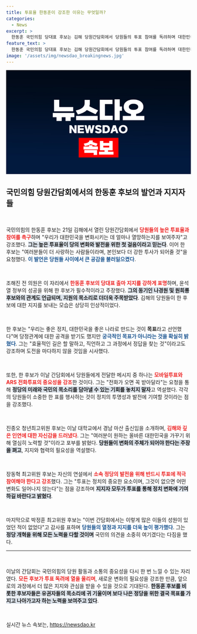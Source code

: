 ```yaml
---
title: 투표율 한동훈이 강조한 이유는 무엇일까?
categories:
  - News
excerpt: >
  한동훈 국민의힘 당대표 후보는 김해 당원간담회에서 당원들의 투표 참여를 독려하며 대한민국을 좋은 나라로 만드는 것이 목표라고 강조했다. 지지자들로 가득 찬 자리에서 한 후보는 여러분이 갈망하는 변화를 반드시 이룰 것이라고 열정적으로 다짐했다.
feature_text: >
  한동훈 국민의힘 당대표 후보는 김해 당원간담회에서 당원들의 투표 참여를 독려하며 대한민국을 좋은 나라로 만드는 것이 목표라고 강조했다. 지지자들로 가득 찬 자리에서 한 후보는 여러분이 갈망하는 변화를 반드시 이룰 것이라고 열정적으로 다짐했다.
image: '/assets/img/newsdao_breakingnews.jpg'
---
```


<p><img src="/assets/img/newsdao_breakingnews.jpg" alt="firstkoreanews 속보" /></p>

<h2 data-ke-size="size26">국민의힘 당원간담회에서의 한동훈 후보의 발언과 지지자들</h2>

<p data-ke-size="size16">&nbsp;</p>

<p>국민의힘의 한동훈 후보는 21일 김해에서 열린 당원간담회에서 <b><span style="color: #ee2323;">당원들의 높은 투표율과 참여를 촉구</span></b>하며 "우리가 대한민국을 변화시키는 데 얼마나 열망하는지를 보여주자"고 강조했다. <b><span style="background-color: #21538527;">그는 높은 투표율이 당의 변화와 발전을 위한 첫 걸음이라고 믿는다</span></b>. 이어 한 후보는 "여러분들이 더 사랑하는 사람들이라며, 본인보다 더 강한 투사가 되어줄 것"을 요청했다. <b><span style="color: #1a5490;">이 발언은 당원들 사이에서 큰 공감을 불러일으켰다</span></b>.</p>

<p data-ke-size="size16">&nbsp;</p>

<p>조해진 전 의원은 이 자리에서 <b><span style="color: #ee2323;">한동훈 후보의 당대표 출마 지지를 강하게 표명</span></b>하며, 윤석열 정부의 성공을 위해 한 후보가 필수적이라고 주장했다. <b><span style="background-color: #21538527;">그의 동기인 나경원 및 원희룡 후보와의 관계도 언급되며, 지원의 목소리로 더더욱 주목받았다</span></b>. 김해의 당원들이 한 후보에 대한 지지를 보내는 모습은 상당히 인상적이었다.</p>

<p data-ke-size="size16">&nbsp;</p>

<p>한 후보는 "우리는 좋은 정치, 대한민국을 좋은 나라로 만드는 것이 <b>목표</b>라고 선언했다"며 당정관계에 대한 공격을 받기도 했지만 <b><span style="color: #1a5490;">궁극적인 목표가 아니라는 것을 확실히 밝혔다</span></b>. 그는 "효율적인 길은 할 말하고, 직언하고 그 과정에서 정답을 찾는 것"이라고도 강조하며 도전을 마다하지 않을 것임을 시사했다. </p>

<p data-ke-size="size16">&nbsp;</p>

<p>또한, 한 후보가 이날 간담회에서 당원들에게 전달한 메시지 중 하나는 <b><span style="color: #ee2323;">모바일투표와 ARS 전화투표의 중요성을 강조</span></b>한 것이다. 그는 "전화가 오면 꼭 받아달라"는 요청을 통해 <b><span style="background-color: #21538527;">정당의 미래와 국민의 목소리를 담아낼 수 있는 기회를 놓치지 말자</span></b>고 역설했다. 각각의 당원들이 소중한 한 표를 행사하는 것이 정치의 투명성과 발전에 기여할 것이라는 점을 강조했다.</p>

<p data-ke-size="size16">&nbsp;</p>

<p>진종오 청년최고위원 후보는 이날 대학교에서 경남 마산 출신임을 소개하며, <b><span style="color: #ee2323;">김해와 깊은 인연에 대한 자신감을 드러냈다</span></b>. 그는 "여러분이 원하는 올바른 대한민국을 가꾸기 위해 열심히 노력할 것"이라고 포부를 밝혔다. <b><span style="background-color: #21538527;">당원들이 변화의 주체가 되어야 한다는 주장을 펴고</span></b>, 지지와 협력의 필요성을 역설했다.</p>

<p data-ke-size="size16">&nbsp;</p>

<p>장동혁 최고위원 후보는 자신의 연설에서 <b><span style="color: #ee2323;">소속 정당의 발전을 위해 반드시 투표에 적극 참여해야 한다고 강조</span></b>했다. 그는 "투표는 정치의 중요한 요소이며, 그것이 없으면 어떤 변화도 일어나지 않는다"는 점을 강조하며 <b><span style="background-color: #21538527;">지지자 모두가 투표를 통해 정치 변화에 기여하길 바란다고 밝혔다</span></b>.</p>

<p data-ke-size="size16">&nbsp;</p>

<p>마지막으로 박정훈 최고위원 후보는 "이번 간담회에서는 이렇게 많은 이들의 성원이 있었던 적이 없었다"고 감사를 표하며 <b><span style="color: #1a5490;">당원들의 열정과 지지를 더욱 높이 평가했다</span></b>. 그는 <b><span style="background-color: #21538527;">정당 개혁을 위해 모든 노력을 다할 것이며</span></b> 국민의 의견을 소중히 여기겠다는 다짐을 했다. </p>

<hr>

<p data-ke-size="size16">&nbsp;</p>

<p>이날의 간담회는 국민의힘의 당원 활동과 소통의 중요성을 다시 한 번 느낄 수 있는 자리였다. <b><span style="color: #ee2323;">모든 후보가 투표 독려에 열을 올리며</span></b>, 새로운 변화의 필요성을 강조한 만큼, 앞으로의 과정에서 더 많은 지지와 관심을 받을 수 있을 것으로 기대된다. <b><span style="background-color: #21538527;">한동훈 후보를 비롯한 후보자들은 유권자들의 목소리에 귀 기울이며 보다 나은 정당을 위한 결국 목표를 가지고 나아가고자 하는 노력을 보여주고 있다</span></b>.</p>

<p data-ke-size="size16">&nbsp;</p>
실시간 뉴스 속보는, <a href="https://newsdao.kr" rel="dofollow">https://newsdao.kr</a>


